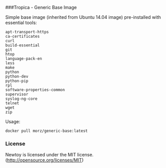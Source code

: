 ###Tropica - Generic Base Image

Simple base image (inherited from Ubuntu 14.04 image) pre-installed with essential tools:
```
apt-transport-https
ca-certificates
curl
build-essential
git
htop
language-pack-en
less
make
python
python-dev
python-pip
rpl
software-properties-common
supervisor
syslog-ng-core
telnet
wget      
zip
```

Usage:
```
docker pull morz/generic-base:latest
```

### License

Newtoy is licensed under the MIT license. (http://opensource.org/licenses/MIT)
